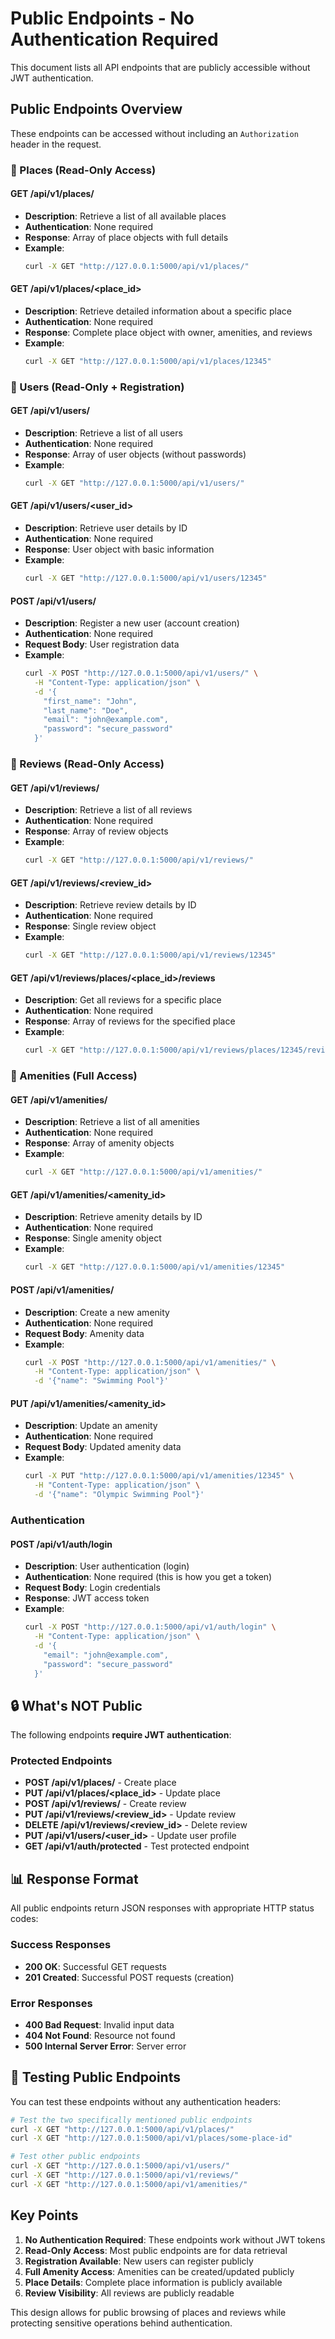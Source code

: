 # Public Endpoints - No Authentication Required

This document lists all API endpoints that are publicly accessible without JWT authentication.

##  Public Endpoints Overview

These endpoints can be accessed without including an `Authorization` header in the request.

### 📍 Places (Read-Only Access)

#### **GET /api/v1/places/**
- **Description**: Retrieve a list of all available places
- **Authentication**: None required
- **Response**: Array of place objects with full details
- **Example**:
  ```bash
  curl -X GET "http://127.0.0.1:5000/api/v1/places/"
  ```

#### **GET /api/v1/places/<place_id>**
- **Description**: Retrieve detailed information about a specific place
- **Authentication**: None required
- **Response**: Complete place object with owner, amenities, and reviews
- **Example**:
  ```bash
  curl -X GET "http://127.0.0.1:5000/api/v1/places/12345"
  ```

### 👥 Users (Read-Only + Registration)

#### **GET /api/v1/users/**
- **Description**: Retrieve a list of all users
- **Authentication**: None required
- **Response**: Array of user objects (without passwords)
- **Example**:
  ```bash
  curl -X GET "http://127.0.0.1:5000/api/v1/users/"
  ```

#### **GET /api/v1/users/<user_id>**
- **Description**: Retrieve user details by ID
- **Authentication**: None required
- **Response**: User object with basic information
- **Example**:
  ```bash
  curl -X GET "http://127.0.0.1:5000/api/v1/users/12345"
  ```

#### **POST /api/v1/users/**
- **Description**: Register a new user (account creation)
- **Authentication**: None required
- **Request Body**: User registration data
- **Example**:
  ```bash
  curl -X POST "http://127.0.0.1:5000/api/v1/users/" \
    -H "Content-Type: application/json" \
    -d '{
      "first_name": "John",
      "last_name": "Doe",
      "email": "john@example.com",
      "password": "secure_password"
    }'
  ```

### 📝 Reviews (Read-Only Access)

#### **GET /api/v1/reviews/**
- **Description**: Retrieve a list of all reviews
- **Authentication**: None required
- **Response**: Array of review objects
- **Example**:
  ```bash
  curl -X GET "http://127.0.0.1:5000/api/v1/reviews/"
  ```

#### **GET /api/v1/reviews/<review_id>**
- **Description**: Retrieve review details by ID
- **Authentication**: None required
- **Response**: Single review object
- **Example**:
  ```bash
  curl -X GET "http://127.0.0.1:5000/api/v1/reviews/12345"
  ```

#### **GET /api/v1/reviews/places/<place_id>/reviews**
- **Description**: Get all reviews for a specific place
- **Authentication**: None required
- **Response**: Array of reviews for the specified place
- **Example**:
  ```bash
  curl -X GET "http://127.0.0.1:5000/api/v1/reviews/places/12345/reviews"
  ```

### 🏨 Amenities (Full Access)

#### **GET /api/v1/amenities/**
- **Description**: Retrieve a list of all amenities
- **Authentication**: None required
- **Response**: Array of amenity objects
- **Example**:
  ```bash
  curl -X GET "http://127.0.0.1:5000/api/v1/amenities/"
  ```

#### **GET /api/v1/amenities/<amenity_id>**
- **Description**: Retrieve amenity details by ID
- **Authentication**: None required
- **Response**: Single amenity object
- **Example**:
  ```bash
  curl -X GET "http://127.0.0.1:5000/api/v1/amenities/12345"
  ```

#### **POST /api/v1/amenities/**
- **Description**: Create a new amenity
- **Authentication**: None required
- **Request Body**: Amenity data
- **Example**:
  ```bash
  curl -X POST "http://127.0.0.1:5000/api/v1/amenities/" \
    -H "Content-Type: application/json" \
    -d '{"name": "Swimming Pool"}'
  ```

#### **PUT /api/v1/amenities/<amenity_id>**
- **Description**: Update an amenity
- **Authentication**: None required
- **Request Body**: Updated amenity data
- **Example**:
  ```bash
  curl -X PUT "http://127.0.0.1:5000/api/v1/amenities/12345" \
    -H "Content-Type: application/json" \
    -d '{"name": "Olympic Swimming Pool"}'
  ```

###  Authentication

#### **POST /api/v1/auth/login**
- **Description**: User authentication (login)
- **Authentication**: None required (this is how you get a token)
- **Request Body**: Login credentials
- **Response**: JWT access token
- **Example**:
  ```bash
  curl -X POST "http://127.0.0.1:5000/api/v1/auth/login" \
    -H "Content-Type: application/json" \
    -d '{
      "email": "john@example.com",
      "password": "secure_password"
    }'
  ```

## 🔒 What's NOT Public

The following endpoints **require JWT authentication**:

### Protected Endpoints
- **POST /api/v1/places/** - Create place
- **PUT /api/v1/places/<place_id>** - Update place
- **POST /api/v1/reviews/** - Create review
- **PUT /api/v1/reviews/<review_id>** - Update review
- **DELETE /api/v1/reviews/<review_id>** - Delete review
- **PUT /api/v1/users/<user_id>** - Update user profile
- **GET /api/v1/auth/protected** - Test protected endpoint

## 📊 Response Format

All public endpoints return JSON responses with appropriate HTTP status codes:

### Success Responses
- **200 OK**: Successful GET requests
- **201 Created**: Successful POST requests (creation)

### Error Responses
- **400 Bad Request**: Invalid input data
- **404 Not Found**: Resource not found
- **500 Internal Server Error**: Server error

## 🧪 Testing Public Endpoints

You can test these endpoints without any authentication headers:

```bash
# Test the two specifically mentioned public endpoints
curl -X GET "http://127.0.0.1:5000/api/v1/places/"
curl -X GET "http://127.0.0.1:5000/api/v1/places/some-place-id"

# Test other public endpoints
curl -X GET "http://127.0.0.1:5000/api/v1/users/"
curl -X GET "http://127.0.0.1:5000/api/v1/reviews/"
curl -X GET "http://127.0.0.1:5000/api/v1/amenities/"
```

##  Key Points

1. **No Authentication Required**: These endpoints work without JWT tokens
2. **Read-Only Access**: Most public endpoints are for data retrieval
3. **Registration Available**: New users can register publicly
4. **Full Amenity Access**: Amenities can be created/updated publicly
5. **Place Details**: Complete place information is publicly available
6. **Review Visibility**: All reviews are publicly readable

This design allows for public browsing of places and reviews while protecting sensitive operations behind authentication.
